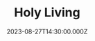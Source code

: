 ---
video:
  type: vimeo
  id: 858454254
speaker:
  permalink: bart-wilkins
  name: Bart Wilkins
title: Holy Living
image: https://i.imgur.com/s4smysQ.png
date: 2023-08-27T14:30:00.000Z
---